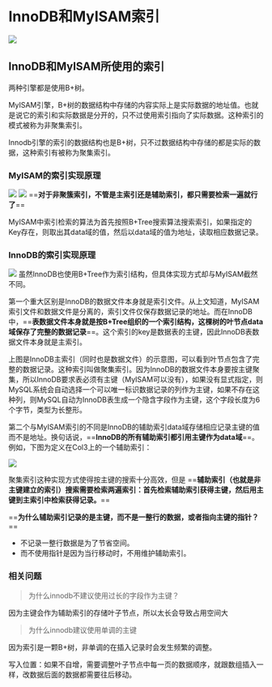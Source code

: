 # InnoDB和MyISAM索引
![](https://gitee.com/super-jimwang/img/raw/master/img/20210221154039.png)

## InnoDB和MyISAM所使用的索引
两种引擎都是使用B+树。

MyISAM引擎，B+树的数据结构中存储的内容实际上是实际数据的地址值。也就是说它的索引和实际数据是分开的，只不过使用索引指向了实际数据。这种索引的模式被称为非聚集索引。

Innodb引擎的索引的数据结构也是B+树，只不过数据结构中存储的都是实际的数据，这种索引有被称为聚集索引。

### MyISAM的索引实现原理
![](https://gitee.com/super-jimwang/img/raw/master/img/20210221165602.png)
![](https://gitee.com/super-jimwang/img/raw/master/img/20210221165528.png)
==**对于非聚簇索引，不管是主索引还是辅助索引，都只需要检索一遍就行了**==

MyISAM中索引检索的算法为首先按照B+Tree搜索算法搜索索引，如果指定的Key存在，则取出其data域的值，然后以data域的值为地址，读取相应数据记录。 


### InnoDB的索引实现原理
![](https://gitee.com/super-jimwang/img/raw/master/img/20210221165234.png)
虽然InnoDB也使用B+Tree作为索引结构，但具体实现方式却与MyISAM截然不同。

第一个重大区别是InnoDB的数据文件本身就是索引文件。从上文知道，MyISAM索引文件和数据文件是分离的，索引文件仅保存数据记录的地址。而在InnoDB中，==**表数据文件本身就是按B+Tree组织的一个索引结构，这棵树的叶节点data域保存了完整的数据记录**==。这个索引的key是数据表的主键，因此InnoDB表数据文件本身就是主索引。

上图是InnoDB主索引（同时也是数据文件）的示意图，可以看到叶节点包含了完整的数据记录。这种索引叫做聚集索引。因为InnoDB的数据文件本身要按主键聚集，所以InnoDB要求表必须有主键（MyISAM可以没有），如果没有显式指定，则MySQL系统会自动选择一个可以唯一标识数据记录的列作为主键，如果不存在这种列，则MySQL自动为InnoDB表生成一个隐含字段作为主键，这个字段长度为6个字节，类型为长整形。

第二个与MyISAM索引的不同是InnoDB的辅助索引data域存储相应记录主键的值而不是地址。换句话说，==**InnoDB的所有辅助索引都引用主键作为data域**==。例如，下图为定义在Col3上的一个辅助索引：

![](https://gitee.com/super-jimwang/img/raw/master/img/20210221165350.png)

聚集索引这种实现方式使得按主键的搜索十分高效，但是 ==**辅助索引（也就是非主键建立的索引）搜索需要检索两遍索引：首先检索辅助索引获得主键，然后用主键到主索引中检索获得记录。**==


==**为什么辅助索引记录的是主键，而不是一整行的数据，或者指向主键的指针？**==
- 不记录一整行数据是为了节省空间。
- 而不使用指针是因为当行移动时，不用维护辅助索引。


### 相关问题
> 为什么innodb不建议使用过长的字段作为主键？

因为主键会作为辅助索引的存储叶子节点，所以太长会导致占用空间大

> 为什么innodb建议使用单调的主键

因为索引是一颗B+树，非单调的在插入记录时会发生频繁的调整。

写入位置：如果不自增，需要调整叶子节点中每一页的数据顺序，就跟数组插入一样，改数据后面的数据都需要往后移动。
